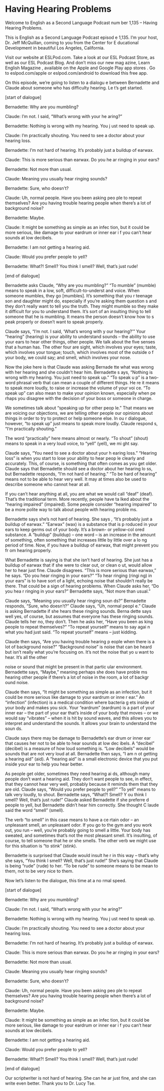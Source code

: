 # Having Hearing Problems

Welcome to English as a Second Language Podcast num ber 1,135 – Having Hearing Problems.

This is English as a Second Language Podcast episod e 1,135. I’m your host, Dr. Jeff McQuillan, coming to you from the Center for E ducational Development in beautiful Los Angeles, California.

Visit our website at ESLPod.com. Take a look at our  ESL Podcast Store, as well as our ESL Podcast Blog. And don’t miss our new mag azine, Learn English Magazine , available on the Apple and Google Play app stores . Go to eslpod.com/apple or eslpod.com/android to download this free app.

On this episode, we’re going to listen to a dialogu e between Bernadette and Claude about someone who has difficulty hearing. Le t’s get started.

[start of dialogue]

Bernadette: Why are you mumbling?

Claude: I’m not. I said, “What’s wrong with your he aring?”

Bernadette: Nothing is wrong with my hearing. You j ust need to speak up.

Claude: I’m practically shouting. You need to see a  doctor about your hearing loss.

Bernadette: I’m not hard of hearing. It’s probably just a buildup of earwax.

Claude: This is more serious than earwax. Do you he ar ringing in your ears?

Bernadette: Not more than usual.

Claude: Meaning you usually hear ringing sounds?

Bernadette: Sure, who doesn’t?

Claude: Uh, normal people. Have you been asking peo ple to repeat themselves? Are you having trouble hearing people when there’s a lot of background noise?

Bernadette: Maybe.

 Claude: It might be something as simple as an infec tion, but it could be more serious, like damage to your eardrum or inner ear i f you can’t hear sounds at low decibels.

Bernadette: I am not getting a hearing aid.

Claude: Would you prefer people to yell?

Bernadette: What?! Smell? You think I smell? Well, that’s just rude!

[end of dialogue]

Bernadette asks Claude, “Why are you mumbling?” “To  mumble” (mumble) means to speak in a low, soft, difficult-to-underst and voice. When someone mumbles, they go [mumbles]. It’s something that you r teenage son and daughter might do, especially if you’re asking them question s and they don’t really want to tell you the truth. They might mumble so they make it difficult for you to understand them. It’s sort of an insulting thing to  tell someone that he is mumbling. It means the person doesn’t know how to s peak properly or doesn’t want to speak properly.

Claude says, “I’m not. I said, ‘What’s wrong with y our hearing?’” Your “hearing” (hearing) is your ability to understand sounds – the ability to use your ears to hear other things, other people. We talk about the five senses that a human has. The other four are sight, which involves your eyes;  taste, which involves your tongue; touch, which involves most of the outside o f your body, we could say; and smell, which involves your nose.

Now the joke here is that Claude was asking Bernade tte what was wrong with her hearing and she couldn’t hear him. Bernadette s ays, “Nothing is wrong with my hearing. You just need to speak up.” “To speak u p” is a two-word phrasal verb that can mean a couple of different things. He re it means to speak more loudly, to raise or increase the volume of your voi ce. “To speak up” can also mean to make your opinion known, especially when pe rhaps you disagree with the decision of your boss or someone in charge.

We sometimes talk about “speaking up for other peop le.” That means we are voicing our objections, we are telling other people  our opinions about things in order to try to protect or help someone else. In ou r dialogue, however, “to speak up” just means to speak more loudly. Claude respond s, “I’m practically shouting.”

The word “practically” here means almost or nearly.  “To shout” (shout) means to speak in a very loud voice, to “yell” (yell), we mi ght say.

Claude says, “You need to see a doctor about your h earing loss.” “Hearing loss” is when you start to lose your ability to hear peop le clearly and accurately. This, of course, is something that often comes as you get  older. Claude says that Bernadette should see a doctor about her hearing lo ss, but Bernadette responds, “I’m not hard of hearing.” “To be hard of hearing” means not to be able to hear very well. It may at times also be used to describe  someone who cannot hear at all.

If you can’t hear anything at all, you are what we would call “deaf” (deaf). That’s the traditional term. More recently, people have ta lked about the “hearing impaired” (impaired). Some people consider “hearing  impaired” to be a more polite way to talk about people with hearing proble ms.

Bernadette says she’s not hard of hearing. She says , “It’s probably just a buildup of earwax.” “Earwax” (wax) is a substance that is p roduced in your ears to keep germs out of your body. It’s a brown- or yellow-col ored substance. A “buildup” (buildup) – one word – is an increase in the amount  of something, often something that increases little by little over a lo ng period of time. Now, if you have a buildup of earwax, that might prevent you fr om hearing properly.

What Bernadette is saying is that she isn’t hard of  hearing. She just has a buildup of earwax that if she were to clear out, or clean o ut, would allow her to hear just fine. Claude disagrees. “This is more serious than earwax,” he says. “Do you hear ringing in your ears?” “To hear ringing (ringi ng) in your ears” is to have sort of a light, echoing noise that shouldn’t really be there. That could be a sign of hearing problems. When Claude asks her, “Do you hea r ringing in your ears?” Bernadette says, “Not more than usual.”

Claude says, “Meaning you usually hear ringing soun ds?” Bernadette responds, “Sure, who doesn’t?” Claude says, “Uh, normal peopl e.” Claude is asking Bernadette if she hears these ringing sounds. Berna dette says well yes, of course, but assumes that everyone has these ringing  sounds. Claude tells her no, they don’t. Then he asks her, “Have you been as king people to repeat themselves?” “To repeat yourself” means to say agai n what you had just said. “To repeat yourself” means – just kidding.

Claude then says, “Are you having trouble hearing p eople when there is a lot of background noise?” “Background noise” is noise that  can be heard but isn’t really what you’re focusing on. It’s not the noise that yo u want to hear. It’s all the other

noise or sound that might be present in that partic ular environment. Bernadette says, “Maybe,” meaning perhaps she does have proble ms hearing other people if there’s a lot of noise in the room, a lot of backgr ound noise.

Claude then says, “It might be something as simple as an infection, but it could be more serious like damage to your eardrum or inne r ear.” An “infection” (infection) is a medical condition where bacteria g ets inside of your body and makes you sick. Your “eardrum” (eardrum) is a part of your inner ear – the part of your ear that’s inside of your body that moves – or  we would say “vibrates” – when it is hit by sound waves, and this allows you to interpret and understand the sounds. It allows your brain to understand the soun ds.

Claude says there may be damage to Bernadette’s ear drum or inner ear that causes her not to be able to hear sounds at low dec ibels. A “decibel” (decibel) is a measure of how loud something is. “Low decibels” would be sounds that are not very loud at all. Bernadette then says, “I am n ot getting a hearing aid” (aid). A “hearing aid” is a small electronic device that you  put inside your ear to help you hear better.

As people get older, sometimes they need hearing ai ds, although many people don’t want a hearing aid. They don’t want people to  see, in effect, that they cannot hear very well, probably because it reminds them that they are old. Claude says, “Would you prefer people to yell?” “To  yell” means to talk very loudly, to shout. Bernadette says, “What?! Smell? Y ou think I smell? Well, that’s just rude!” Claude asked Bernadette if she preferre d people to yell, but Bernadette didn’t hear him correctly. She thought C laude said the word “smell” (smell).

The verb “to smell” in this case means to have a ce rtain odor – an unpleasant smell, an unpleasant odor. If you go to the gym and  you work out, you run – well, you’re probably going to smell a little. Your body has sweated, and sometimes that’s not the most pleasant smell. It’s insulting,  of course, to tell someone that he or she smells. The other verb we might use for this  situation is “to stink” (stink).

Bernadette is surprised that Claude would insult he r in this way – that’s why she says, “You think I smell? Well, that’s just rude!” She’s saying that Claude is being “rude” (rude) to her. “To be rude” to someone means  to be mean to them, not to be very nice to them.

Now let’s listen to the dialogue, this time at a no rmal speed.

[start of dialogue]

 Bernadette: Why are you mumbling?

Claude: I’m not. I said, “What’s wrong with your he aring?”

Bernadette: Nothing is wrong with my hearing. You j ust need to speak up.

Claude: I’m practically shouting. You need to see a  doctor about your hearing loss.

Bernadette: I’m not hard of hearing. It’s probably just a buildup of earwax.

Claude: This is more serious than earwax. Do you he ar ringing in your ears?

Bernadette: Not more than usual.

Claude: Meaning you usually hear ringing sounds?

Bernadette: Sure, who doesn’t?

Claude: Uh, normal people. Have you been asking peo ple to repeat themselves? Are you having trouble hearing people when there’s a lot of background noise?

Bernadette: Maybe.

Claude: It might be something as simple as an infec tion, but it could be more serious, like damage to your eardrum or inner ear i f you can’t hear sounds at low decibels.

Bernadette: I am not getting a hearing aid.

Claude: Would you prefer people to yell?

Bernadette: What?! Smell? You think I smell? Well, that’s just rude!

[end of dialogue]

Our scriptwriter is not hard of hearing. She can he ar just fine, and she can write even better. Thank you to Dr. Lucy Tse.




